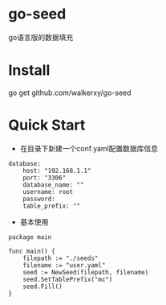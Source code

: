 # go-seed
go语言版的数据填充

# Install
go get github.com/walkerxy/go-seed

# Quick Start
- 在目录下新建一个conf.yaml配置数据库信息
``` 
database:
    host: "192.168.1.1"
    port: "3306"
    database_name: ""
    username: root
    password: 
    table_prefix: ""
```
- 基本使用
```
package main

func main() {
    filepath := "./seeds"
    filename := "user.yaml"
    seed := NewSeed(filepath, filename)
    seed.SetTablePrefix("mc")
    seed.Fill()
}
```
